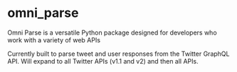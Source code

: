 # omni_parse
Omni Parse is a versatile Python package designed for developers who work with a variety of web APIs

Currently built to parse tweet and user responses from the Twitter GraphQL API. Will expand to all Twitter APIs (v1.1 and v2) and then all APIs.
